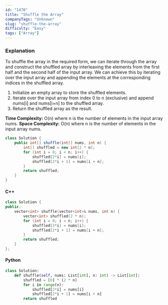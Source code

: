 ```yaml
---
id: "1470"
title: "Shuffle the Array"
companyTags: "Unknown"
slug: "shuffle-the-array"
difficulty: "Easy"
tags: ["Array"]
---
```


### Explanation
To shuffle the array in the required form, we can iterate through the array and construct the shuffled array by interleaving the elements from the first half and the second half of the input array. We can achieve this by iterating over the input array and appending the elements at the corresponding indices in the shuffled array.

1. Initialize an empty array to store the shuffled elements.
2. Iterate over the input array from index 0 to n (exclusive) and append nums[i] and nums[i+n] to the shuffled array.
3. Return the shuffled array as the result.

**Time Complexity:** O(n) where n is the number of elements in the input array nums.
**Space Complexity:** O(n) where n is the number of elements in the input array nums.

```java
class Solution {
    public int[] shuffle(int[] nums, int n) {
        int[] shuffled = new int[2 * n];
        for (int i = 0; i < n; i++) {
            shuffled[2*i] = nums[i];
            shuffled[2*i + 1] = nums[i + n];
        }
        return shuffled;
    }
}
```

#### C++
```cpp
class Solution {
public:
    vector<int> shuffle(vector<int>& nums, int n) {
        vector<int> shuffled(2 * n);
        for (int i = 0; i < n; i++) {
            shuffled[2*i] = nums[i];
            shuffled[2*i + 1] = nums[i + n];
        }
        return shuffled;
    }
};
```

#### Python
```python
class Solution:
    def shuffle(self, nums: List[int], n: int) -> List[int]:
        shuffled = [0] * (2 * n)
        for i in range(n):
            shuffled[2*i] = nums[i]
            shuffled[2*i + 1] = nums[i + n]
        return shuffled
```